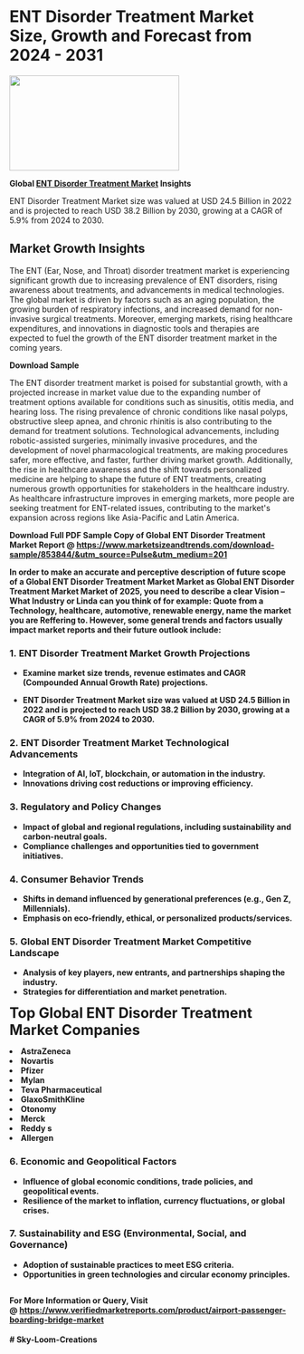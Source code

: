 <H1>ENT Disorder Treatment Market Size, Growth and Forecast from 2024 - 2031</H1><img class="aligncenter size-medium wp-image-584254" src="https://thirdeyenews.in/wp-content/uploads/2024/09/Global-Market-Research-300x168.jpeg" alt="" width="300" height="168" /><p><strong>Global&nbsp;<a href="https://www.marketsizeandtrends.com/download-sample/853844/&amp;utm_source=Pulse&amp;utm_medium=201">ENT Disorder Treatment Market</a> Insights</strong></p><p>ENT Disorder Treatment Market size was valued at USD 24.5 Billion in 2022 and is projected to reach USD 38.2 Billion by 2030, growing at a CAGR of 5.9% from 2024 to 2030.</p><p><h2>Market Growth Insights</h2> <p>The ENT (Ear, Nose, and Throat) disorder treatment market is experiencing significant growth due to increasing prevalence of ENT disorders, rising awareness about treatments, and advancements in medical technologies. The global market is driven by factors such as an aging population, the growing burden of respiratory infections, and increased demand for non-invasive surgical treatments. Moreover, emerging markets, rising healthcare expenditures, and innovations in diagnostic tools and therapies are expected to fuel the growth of the ENT disorder treatment market in the coming years.</p> <p><strong>Download Sample</strong></p> <p>The ENT disorder treatment market is poised for substantial growth, with a projected increase in market value due to the expanding number of treatment options available for conditions such as sinusitis, otitis media, and hearing loss. The rising prevalence of chronic conditions like nasal polyps, obstructive sleep apnea, and chronic rhinitis is also contributing to the demand for treatment solutions. Technological advancements, including robotic-assisted surgeries, minimally invasive procedures, and the development of novel pharmacological treatments, are making procedures safer, more effective, and faster, further driving market growth. Additionally, the rise in healthcare awareness and the shift towards personalized medicine are helping to shape the future of ENT treatments, creating numerous growth opportunities for stakeholders in the healthcare industry. As healthcare infrastructure improves in emerging markets, more people are seeking treatment for ENT-related issues, contributing to the market's expansion across regions like Asia-Pacific and Latin America.</p> <p><strong></p><p><span class=""><strong>Download Full PDF Sample Copy of Global ENT Disorder Treatment Market Report</strong> @ <a href="https://www.marketsizeandtrends.com/download-sample/853844/&amp;utm_source=Pulse&amp;utm_medium=201" target="_blank">https://www.marketsizeandtrends.com/download-sample/853844/&amp;utm_source=Pulse&amp;utm_medium=201</a></span></p><p>In order to make an accurate and perceptive description of future scope of a Global&nbsp;ENT Disorder Treatment Market Market as Global&nbsp;ENT Disorder Treatment Market Market of 2025, you need to describe a clear Vision &ndash; What Industry or Linda can you think of for example: Quote from a Technology, healthcare, automotive, renewable energy, name the market you are Reffering to. However, some general trends and factors usually impact market reports and their future outlook include:</p><h3>1.&nbsp;<strong>ENT Disorder Treatment Market Growth Projections</strong></h3><ul><li>Examine market size trends, revenue estimates and CAGR (Compounded Annual Growth Rate) projections.</li><li><p>ENT Disorder Treatment Market size was valued at USD 24.5 Billion in 2022 and is projected to reach USD 38.2 Billion by 2030, growing at a CAGR of 5.9% from 2024 to 2030.</p></li></ul><h3>2.&nbsp;<strong>ENT Disorder Treatment Market Technological Advancements</strong></h3><ul><li>Integration of AI, IoT, blockchain, or automation in the industry.</li><li>Innovations driving cost reductions or improving efficiency.</li></ul><h3>3.&nbsp;<strong>Regulatory and Policy Changes</strong></h3><ul><li>Impact of global and regional regulations, including sustainability and carbon-neutral goals.</li><li>Compliance challenges and opportunities tied to government initiatives.</li></ul><h3>4.&nbsp;<strong>Consumer Behavior Trends</strong></h3><ul><li>Shifts in demand influenced by generational preferences (e.g., Gen Z, Millennials).</li><li>Emphasis on eco-friendly, ethical, or personalized products/services.</li></ul><h3>5.&nbsp;<strong>Global ENT Disorder Treatment Market Competitive Landscape</strong></h3><ul><li>Analysis of key players, new entrants, and partnerships shaping the industry.</li><li>Strategies for differentiation and market penetration.</li></ul><p data-pm-slice="1 1 []"><span style="color: inherit; font-family: inherit; font-size: 25px;">Top Global ENT Disorder Treatment Market Companies</span></p><div class="" data-test-id=""><p><li>AstraZeneca</li><li> Novartis</li><li> Pfizer</li><li> Mylan</li><li> Teva Pharmaceutical</li><li> GlaxoSmithKline</li><li> Otonomy</li><li> Merck</li><li> Reddy s</li><li> Allergen</li></p></div><h3>6.&nbsp;<strong>Economic and Geopolitical Factors</strong></h3><ul><li>Influence of global economic conditions, trade policies, and geopolitical events.</li><li>Resilience of the market to inflation, currency fluctuations, or global crises.</li></ul><h3>7.&nbsp;<strong>Sustainability and ESG (Environmental, Social, and Governance)</strong></h3><ul><li>Adoption of sustainable practices to meet ESG criteria.</li><li>Opportunities in green technologies and circular economy principles.</li></ul><h2><strong style="font-size: 14px;">For More Information or Query, Visit @&nbsp;</strong><a style="background-color: #ffffff; font-size: 14px;" href="https://www.marketsizeandtrends.com/report/ent-disorder-treatment-market/" target="_blank">https://www.verifiedmarketreports.com/product/airport-passenger-boarding-bridge-market</a></h2># Sky-Loom-Creations
